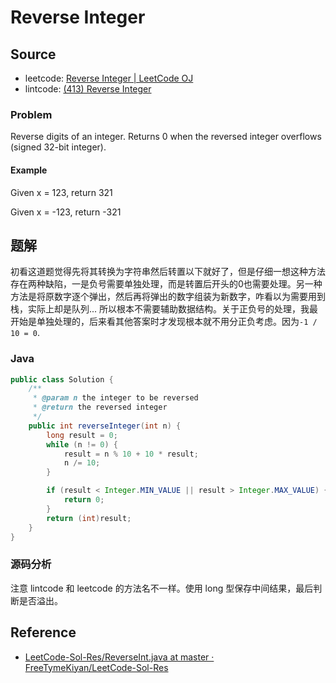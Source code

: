 # Reverse Integer

## Source

- leetcode: [Reverse Integer | LeetCode OJ](https://leetcode.com/problems/reverse-integer/)
- lintcode: [(413) Reverse Integer](http://www.lintcode.com/en/problem/reverse-integer/)

### Problem

Reverse digits of an integer. Returns 0 when the reversed integer overflows (signed 32-bit integer).

#### Example

Given x = 123, return 321

Given x = -123, return -321

## 题解

初看这道题觉得先将其转换为字符串然后转置以下就好了，但是仔细一想这种方法存在两种缺陷，一是负号需要单独处理，而是转置后开头的0也需要处理。另一种方法是将原数字逐个弹出，然后再将弹出的数字组装为新数字，咋看以为需要用到栈，实际上却是队列... 所以根本不需要辅助数据结构。关于正负号的处理，我最开始是单独处理的，后来看其他答案时才发现根本就不用分正负考虑。因为`-1 / 10 = 0`.

### Java

```java
public class Solution {
    /**
     * @param n the integer to be reversed
     * @return the reversed integer
     */
    public int reverseInteger(int n) {
        long result = 0;
        while (n != 0) {
            result = n % 10 + 10 * result;
            n /= 10;
        }

        if (result < Integer.MIN_VALUE || result > Integer.MAX_VALUE) {
            return 0;
        }
        return (int)result;
    }
}
```

### 源码分析

注意 lintcode 和 leetcode 的方法名不一样。使用 long 型保存中间结果，最后判断是否溢出。

## Reference

- [LeetCode-Sol-Res/ReverseInt.java at master · FreeTymeKiyan/LeetCode-Sol-Res](https://github.com/FreeTymeKiyan/LeetCode-Sol-Res/blob/master/Easy/ReverseInt.java)
